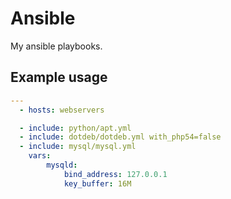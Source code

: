 Ansible
=======

My ansible playbooks.

## Example usage

``` yaml
---
  - hosts: webservers

  - include: python/apt.yml
  - include: dotdeb/dotdeb.yml with_php54=false
  - include: mysql/mysql.yml
    vars:
        mysqld:
            bind_address: 127.0.0.1
            key_buffer: 16M
```
